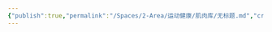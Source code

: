 ```yaml
---
{"publish":true,"permalink":"/Spaces/2-Area/运动健康/肌肉库/无标题.md","created":"2025-07-29T23:04:10.996+08:00","modified":"2025-07-29T23:04:10.998+08:00","published":"2025-07-29T23:04:10.998+08:00","cssclasses":""}
---
```


